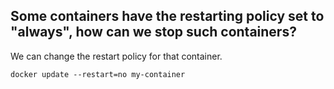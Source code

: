 ## Some containers have the restarting policy set to "always", how can we stop such containers?
We can change the restart policy for that container.

```shell
docker update --restart=no my-container
```